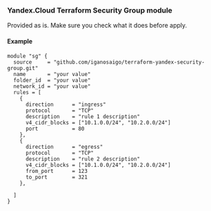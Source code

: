### Yandex.Cloud Terraform Security Group module
Provided as is. Make sure you check what it does before apply.

#### Example
```
module "sg" {
  source     = "github.com/iganosaigo/terraform-yandex-security-group.git"
  name       = "your value"
  folder_id  = "your value"
  network_id = "your value"
  rules = [
    {
      direction      = "ingress"
      protocol       = "TCP"
      description    = "rule 1 description"
      v4_cidr_blocks = ["10.1.0.0/24", "10.2.0.0/24"]
      port           = 80
    },
    {
      direction      = "egress"
      protocol       = "TCP"
      description    = "rule 2 description"
      v4_cidr_blocks = ["10.1.0.0/24", "10.2.0.0/24"]
      from_port      = 123
      to_port        = 321
    },

  ]
}
```

